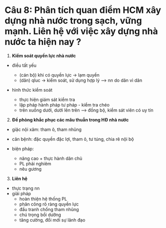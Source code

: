 # Câu 8: Phân tích quan điểm HCM xây dựng nhà nước trong sạch, vững mạnh. Liên hệ với việc xây dựng nhà nước ta hiện nay ?

1. **Kiểm soát quyền lực nhà nước**
- điều tất yếu
	- (cán bộ) khi có quyền lực -> lạm quyền
	- (dân) qluc -> kiểm soát, sử dụng hợp lý
	--> nn do dân vì dân
	
- hình thức kiểm soát
	- thực hiện giám sát kiểm tra
	- lập pháp hành pháp tư pháp - kiểm tra chéo
	- trên xuống dưới, dưới lên trên
	--> đồng bộ, kiểm sát viên có uy tín
	
2. **Đề phòng khắc phục các mâu thuẫn trong HĐ nhà nước**
- giặc nội xâm: tham ô, tham nhũng
- căn bệnh: đặc quyền đặc lợi, tham ô, tư túng, chia rẽ nội bộ

- biện pháp:
	- nâng cao + thực hành dân chủ
	- PL phải nghiêm
	- nêu gương
	
3. **Liên hệ**
- thực trạng nn
- giải pháp
	- hoàn thiện hệ thống PL
	- phân công rõ ràng quyền lực
	- đấu tranh chống tham nhũng
	- chú trọng bồi dưỡng
	- tăng cường, đổi mới sự lãnh đạo